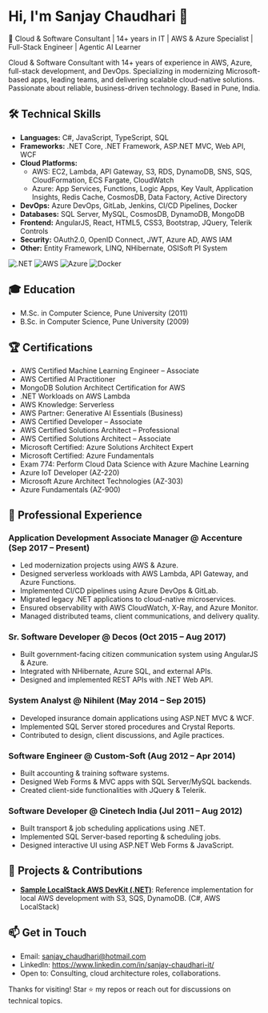 # Hi, I'm Sanjay Chaudhari 👋

🚀 Cloud & Software Consultant | 14+ years in IT | AWS & Azure Specialist | Full-Stack Engineer | Agentic AI Learner 

Cloud & Software Consultant with 14+ years of experience in AWS, Azure, full-stack development, and DevOps. Specializing in modernizing Microsoft-based apps, leading teams, and delivering scalable cloud-native solutions. Passionate about reliable, business-driven technology. Based in Pune, India.

## 🛠 Technical Skills

- **Languages:** C#, JavaScript, TypeScript, SQL
- **Frameworks:** .NET Core, .NET Framework, ASP.NET MVC, Web API, WCF
- **Cloud Platforms:** 
  - AWS: EC2, Lambda, API Gateway, S3, RDS, DynamoDB, SNS, SQS, CloudFormation, ECS Fargate, CloudWatch
  - Azure: App Services, Functions, Logic Apps, Key Vault, Application Insights, Redis Cache, CosmosDB, Data Factory, Active Directory
- **DevOps:** Azure DevOps, GitLab, Jenkins, CI/CD Pipelines, Docker
- **Databases:** SQL Server, MySQL, CosmosDB, DynamoDB, MongoDB
- **Frontend:** AngularJS, React, HTML5, CSS3, Bootstrap, JQuery, Telerik Controls
- **Security:** OAuth2.0, OpenID Connect, JWT, Azure AD, AWS IAM
- **Other:** Entity Framework, LINQ, NHibernate, OSISoft PI System

![.NET](https://img.shields.io/badge/.NET-5C2D91?style=for-the-badge&logo=.net&logoColor=white) ![AWS](https://img.shields.io/badge/AWS-232F3E?style=for-the-badge&logo=amazon-aws&logoColor=white) ![Azure](https://img.shields.io/badge/Azure-0078D4?style=for-the-badge&logo=microsoft-azure&logoColor=white) ![Docker](https://img.shields.io/badge/Docker-2496ED?style=for-the-badge&logo=docker&logoColor=white)

## 🎓 Education

- M.Sc. in Computer Science, Pune University (2011)
- B.Sc. in Computer Science, Pune University (2009)

## 🏆 Certifications

- AWS Certified Machine Learning Engineer – Associate 
- AWS Certified AI Practitioner 
- MongoDB Solution Architect Certification for AWS 
- .NET Workloads on AWS Lambda 
- AWS Knowledge: Serverless 
- AWS Partner: Generative AI Essentials (Business) 
- AWS Certified Developer – Associate 
- AWS Certified Solutions Architect – Professional 
- AWS Certified Solutions Architect – Associate 
- Microsoft Certified: Azure Solutions Architect Expert
- Microsoft Certified: Azure Fundamentals 
- Exam 774: Perform Cloud Data Science with Azure Machine Learning 
- Azure IoT Developer (AZ-220)
- Microsoft Azure Architect Technologies (AZ-303)
- Azure Fundamentals (AZ-900)

## 💼 Professional Experience

### Application Development Associate Manager @ Accenture (Sep 2017 – Present)
- Led modernization projects using AWS & Azure.
- Designed serverless workloads with AWS Lambda, API Gateway, and Azure Functions.
- Implemented CI/CD pipelines using Azure DevOps & GitLab.
- Migrated legacy .NET applications to cloud-native microservices.
- Ensured observability with AWS CloudWatch, X-Ray, and Azure Monitor.
- Managed distributed teams, client communications, and delivery quality.

### Sr. Software Developer @ Decos (Oct 2015 – Aug 2017)
- Built government-facing citizen communication system using AngularJS & Azure.
- Integrated with NHibernate, Azure SQL, and external APIs.
- Designed and implemented REST APIs with .NET Web API.

### System Analyst @ Nihilent (May 2014 – Sep 2015)
- Developed insurance domain applications using ASP.NET MVC & WCF.
- Implemented SQL Server stored procedures and Crystal Reports.
- Contributed to design, client discussions, and Agile practices.

### Software Engineer @ Custom-Soft (Aug 2012 – Apr 2014)
- Built accounting & training software systems.
- Designed Web Forms & MVC apps with SQL Server/MySQL backends.
- Created client-side functionalities with JQuery & Telerik.

### Software Developer @ Cinetech India (Jul 2011 – Aug 2012)
- Built transport & job scheduling applications using .NET.
- Implemented SQL Server-based reporting & scheduling jobs.
- Designed interactive UI using ASP.NET Web Forms & JavaScript.

## 🚀 Projects & Contributions

- **[Sample LocalStack AWS DevKit (.NET)](https://github.com/aws-samples/sample-localstack-aws-devkit-dotnet)**: Reference implementation for local AWS development with S3, SQS, DynamoDB. (C#, AWS LocalStack)


## 📫 Get in Touch
- Email: sanjay_chaudhari@hotmail.com
- LinkedIn: https://www.linkedin.com/in/sanjay-chaudhari-it/
- Open to: Consulting, cloud architecture roles, collaborations.

Thanks for visiting! Star ⭐ my repos or reach out for discussions on technical topics.
